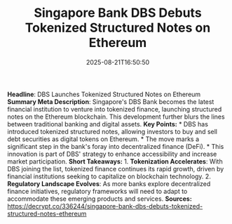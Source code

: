 ﻿---
title: "Singapore Bank DBS Debuts Tokenized Structured Notes on Ethereum"
date: "2025-08-21T16:50:50"
category: "Markets"
summary: ""
slug: "singapore bank dbs debuts tokenized structured notes on ethe"
source_urls:
  - "https://decrypt.co/336244/singapore-bank-dbs-debuts-tokenized-structured-notes-ethereum"
seo:
  title: "Singapore Bank DBS Debuts Tokenized Structured Notes on Ethereum | Hash n Hedge"
  description: ""
  keywords: ["news", "markets", "brief"]
---
**Headline**: DBS Launches Tokenized Structured Notes on Ethereum  **Summary Meta Description**: Singapore's DBS Bank becomes the latest financial institution to venture into tokenized finance, launching structured notes on the Ethereum blockchain. This development further blurs the lines between traditional banking and digital assets.  **Key Points:**  * DBS has introduced tokenized structured notes, allowing investors to buy and sell debt securities as digital tokens on Ethereum. * The move marks a significant step in the bank's foray into decentralized finance (DeFi). * This innovation is part of DBS' strategy to enhance accessibility and increase market participation.  **Short Takeaways:**  1. **Tokenization Accelerates**: With DBS joining the list, tokenized finance continues its rapid growth, driven by financial institutions seeking to capitalize on blockchain technology. 2. **Regulatory Landscape Evolves**: As more banks explore decentralized finance initiatives, regulatory frameworks will need to adapt to accommodate these emerging products and services.  **Sources:** https://decrypt.co/336244/singapore-bank-dbs-debuts-tokenized-structured-notes-ethereum 
